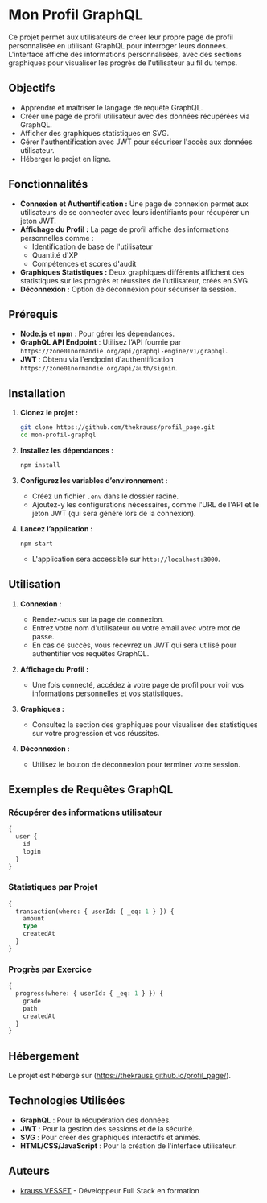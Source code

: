 
# Mon Profil GraphQL

Ce projet permet aux utilisateurs de créer leur propre page de profil personnalisée en utilisant GraphQL pour interroger leurs données. L'interface affiche des informations personnalisées, avec des sections graphiques pour visualiser les progrès de l'utilisateur au fil du temps.

## Objectifs

- Apprendre et maîtriser le langage de requête GraphQL.
- Créer une page de profil utilisateur avec des données récupérées via GraphQL.
- Afficher des graphiques statistiques en SVG.
- Gérer l'authentification avec JWT pour sécuriser l'accès aux données utilisateur.
- Héberger le projet en ligne.

## Fonctionnalités

- **Connexion et Authentification :** Une page de connexion permet aux utilisateurs de se connecter avec leurs identifiants pour récupérer un jeton JWT.
- **Affichage du Profil :** La page de profil affiche des informations personnelles comme :
  - Identification de base de l'utilisateur
  - Quantité d'XP
  - Compétences et scores d'audit
- **Graphiques Statistiques :** Deux graphiques différents affichent des statistiques sur les progrès et réussites de l'utilisateur, créés en SVG.
- **Déconnexion :** Option de déconnexion pour sécuriser la session.

## Prérequis

- **Node.js** et **npm** : Pour gérer les dépendances.
- **GraphQL API Endpoint** : Utilisez l’API fournie par `https://zone01normandie.org/api/graphql-engine/v1/graphql`.
- **JWT** : Obtenu via l'endpoint d'authentification `https://zone01normandie.org/api/auth/signin`.

## Installation

1. **Clonez le projet :**
   ```bash
   git clone https://github.com/thekrauss/profil_page.git
   cd mon-profil-graphql
   ```

2. **Installez les dépendances :**
   ```bash
   npm install
   ```

3. **Configurez les variables d’environnement :**
   - Créez un fichier `.env` dans le dossier racine.
   - Ajoutez-y les configurations nécessaires, comme l'URL de l'API et le jeton JWT (qui sera généré lors de la connexion).

4. **Lancez l’application :**
   ```bash
   npm start
   ```
   - L'application sera accessible sur `http://localhost:3000`.

## Utilisation

1. **Connexion :**
   - Rendez-vous sur la page de connexion.
   - Entrez votre nom d'utilisateur ou votre email avec votre mot de passe.
   - En cas de succès, vous recevrez un JWT qui sera utilisé pour authentifier vos requêtes GraphQL.

2. **Affichage du Profil :**
   - Une fois connecté, accédez à votre page de profil pour voir vos informations personnelles et vos statistiques.

3. **Graphiques :**
   - Consultez la section des graphiques pour visualiser des statistiques sur votre progression et vos réussites.

4. **Déconnexion :**
   - Utilisez le bouton de déconnexion pour terminer votre session.

## Exemples de Requêtes GraphQL

### Récupérer des informations utilisateur

```graphql
{
  user {
    id
    login
  }
}
```

### Statistiques par Projet

```graphql
{
  transaction(where: { userId: { _eq: 1 } }) {
    amount
    type
    createdAt
  }
}
```

### Progrès par Exercice

```graphql
{
  progress(where: { userId: { _eq: 1 } }) {
    grade
    path
    createdAt
  }
}
```

## Hébergement

Le projet est hébergé sur (https://thekrauss.github.io/profil_page/).

## Technologies Utilisées

- **GraphQL** : Pour la récupération des données.
- **JWT** : Pour la gestion des sessions et de la sécurité.
- **SVG** : Pour créer des graphiques interactifs et animés.
- **HTML/CSS/JavaScript** : Pour la création de l'interface utilisateur.

## Auteurs

- [krauss VESSET](https://thekrauss.fr) - Développeur Full Stack en formation
